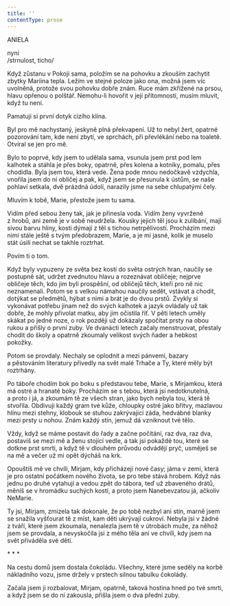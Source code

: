 ```yaml
---
title: ''
contentType: prose
---
```


ANIELA

nyní  
/strnulost, ticho/

  

Když zůstanu v Pokoji sama, položím se na pohovku a zkouším zachytit zbytky Mariina tepla. Ležím ve stejné poloze jako ona, možná jsem víc uvolněná, protože svou pohovku dobře znám. Ruce mám zkřížené na prsou, hlavu opřenou o polštář. Nemohu-li hovořit v její přítomnosti, musím mluvit, když tu není.

Pamatuji si první dotyk cizího klína.

Byl pro mě nachystaný, jeskyně plná překvapení. Už to nebyl žert, opatrné pozorování tam, kde není zbytí, ve sprchách, při převlékání nebo na toaletě. Otvíral se jen pro mě.

Bylo to poprvé, kdy jsem to udělala sama, vsunula jsem prst pod lem kalhotek a stáhla je přes boky, opatrně, přes kolena a kotníky, pomalu, přes chodidla. Byla jsem tou, která vede. Žena pode mnou nedočkavě vzdychla, vnořila jsem do ní obličej a pak, když jsem se přesunula k ústům, se naše pohlaví setkala, dvě prázdná údolí, narazily jsme na sebe chlupatými čely.

Mluvím k tobě, Marie, přestože jsem tu sama.

Vidím před sebou ženy tak, jak je přinesla voda. Vidím ženy vyvržené z hrobů, ani země je v sobě neudržela. Kousky jejich těl jsou k zulíbání, mají sivou barvu hlíny, kosti dýmají z těl s tichou netrpělivostí. Procházím mezi nimi stále ještě s tvým předobrazem, Marie, a je mi jasné, kolik je muselo stát úsilí nechat se takhle roztrhat.

Povím ti o tom.

Když byly vypuzeny ze světa bez kostí do světa ostrých hran, naučily se postupně sát, udržet zvednutou hlavu a rozeznávat obličeje; nejprve obličeje těch, kdo jim byli prospěšní, od obličejů těch, kteří pro ně nic neznamenali. Potom se s velkou námahou naučily sedět, vstávat a chodit, dotýkat se předmětů, hýbat s nimi a brát je do dvou prstů. Zvykly si vykonávat potřebu jinam než do svých kalhotek a jazyk ovládaly už tak dobře, že mohly přivolat matku, aby jim očistila řiť. V pěti letech uměly skákat po jedné noze, o rok později už dokázaly spočítat prsty na obou rukou a přišly o první zuby. Ve dvanácti letech začaly menstruovat, přestaly chodit do školy a opatrně zkoumaly velikost svých ňader a hebkost pokožky.

Potom se provdaly. Nechaly se oplodnit a mezi pánvemi, bazary a pěstováním literatury přivedly na svět malé Trhače a Ty, které měly být roztrhány.

Po táboře chodím bok po boku s představou tebe, Marie, s Mir­jamkou, která má ostré a hranaté boky. Procházím se s tebou, která jsi nedotknutelná, a proto i já, a zkoumám tě ze všech stran, jako bych nebyla tou, která tě stvořila. Obdivuji každý gram tvé kůže, chloupky ostré jako břitvy, mazlavou hlínu mezi stehny, klobouk se stuhou zakrývající záda, hedvábné blanky mezi prsty u nohou. Znám každý stín, jemuž dá vzniknout tvé tělo.

Vždy, když se máme postavit do řady a začne počítání, raz dva, raz dva, postavíš se mezi mě a ženu stojící vedle, a tak jsi pokaždé tou, které se dotkne prst smrti, a když tě v dlouhém průvodu odvádějí pryč, usměješ se na mě a večer už mi opět dýcháš na krk.

Opouštíš mě ve chvíli, Mirjam, kdy přicházejí nové časy; jáma v zemi, která je pro ostatní počátkem nového života, se pro tebe stává hrobem. Když nás jednu po druhé vytahují a vedou zpět do tábora, teď už zbaveného drátů, měníš se v hromádku suchých kostí, a proto jsem Nanebevzatou já, ačkoliv NeMarie.

Ty jsi, Mirjam, zmizela tak dokonale, že po tobě nezbyl ani stín, marně jsem se snažila vyšťourat tě z míst, kam děti ukrývají cukroví. Nebyla jsi v žádné z tváří, které jsem zkoumala, nenalezla jsem tě v útrobách muže, za něhož jsem se provdala, a nevyskočila jsi z mého těla ani ve chvíli, kdy jsem na svět přiváděla své děti.

\* \* \*

  

Na cestu domů jsem dostala čokoládu. Všechny, které jsme seděly na korbě nákladního vozu, jsme držely v prstech silnou tabulku čokolády.

Začala jsem ji rozbalovat, Mirjam, opatrně, taková hostina hned po tvé smrti, a když jsem se do ní zakousla, přišla jsem o dva přední zuby.
